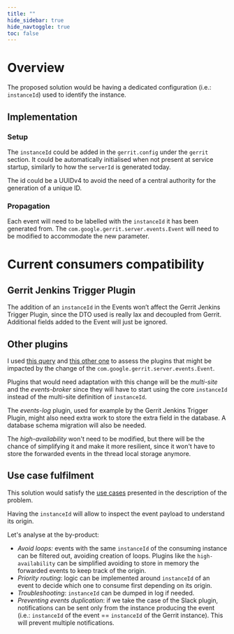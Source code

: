 ```yaml
---
title: ""
hide_sidebar: true
hide_navtoggle: true
toc: false
---
```


# Overview

The proposed solution would be having a dedicated configuration (i.e.: `instanceId`)
used to identify the instance.

## <a id="implementation"> Implementation

### Setup

The `instanceId` could be added in the `gerrit.config` under the `gerrit` section.
It could be automatically initialised when not present at service startup,
similarly to how the `serverId` is generated today.

The id could be a UUIDv4 to avoid the need of a central authority for the generation
of a unique ID.

### Propagation

Each event will need to be labelled with the `instanceId` it has been
generated from.
The `com.google.gerrit.server.events.Event` will need to be modified to accommodate
the new parameter.

# Current consumers compatibility

## Gerrit Jenkins Trigger Plugin

The addition of an `instanceId` in the Events won’t affect the Gerrit Jenkins
Trigger Plugin, since the DTO used is really lax and decoupled from Gerrit.
Additional fields added to the Event will just be ignored.

## Other plugins

I used [this query](https://cs.bazel.build/search?q=r%3Aplugin++com.google.gerrit.server.events.Event&num=200)
and [this other one](https://github.com/search?l=Java&q=org%3AGerritForge+%22events.Event%22+NOT+Test&type=Code)
to assess the plugins that might be impacted by the change of the
`com.google.gerrit.server.events.Event`.

Plugins that would need adaptation with this change will be the
_multi-site_ and the _events-broker_ since they will have to start using the core
`instanceId` instead of the multi-site definition of `instanceId`.

The _events-log_ plugin, used for example by the Gerrit Jenkins Trigger Plugin,
might also need extra work to store the extra field in the database.
A database schema migration will also be needed.

The _high-availability_ won't need to be modified, but there will be the chance
of simplifying it and make it more resilient, since it won't have to store the
forwarded events in the thread local storage anymore.

## <a id="use-case-fulfilment"> Use case fulfilment

This solution would satisfy the [use cases](/design-docs/instance-id-use-cases.md)
presented in the description of the problem.

Having the `instanceId` will allow to inspect the event payload to understand its origin.

Let's analyse at the by-product:

* _Avoid loops:_ events with the same `instanceId` of the consuming instance
can be filtered out, avoiding creation of loops. Plugins like the `high-availability`
can be simplified avoiding to store in memory the forwarded events to keep track
of the origin.
* _Priority routing_: logic can be implemented around `instanceId` of an event to
decide which one to consume first depending on its origin.
* _Troubleshooting_: `instanceId` can be dumped in log if needed.
* _Preventing events duplication_: if we take the case of the Slack plugin, notifications
can be sent only from the instance producing the event
(i.e.: `instanceId` of the event == `instanceId` of the Gerrit instance). This will
prevent multiple notifications.
